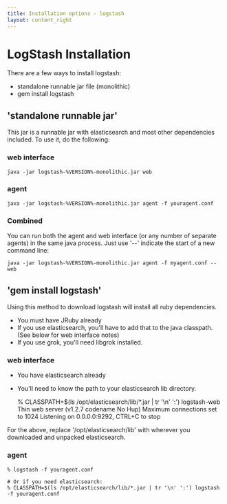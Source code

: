 ```yaml
---
title: Installation options - logstash
layout: content_right
---
```

# LogStash Installation

There are a few ways to install logstash:

* standalone runnable jar file  (monolithic)
* gem install logstash

## 'standalone runnable jar'

This jar is a runnable jar with elasticsearch and most other dependencies
included. To use it, do the following:

### web interface

    java -jar logstash-%VERSION%-monolithic.jar web

### agent 

    java -jar logstash-%VERSION%-monolithic.jar agent -f youragent.conf

### Combined

You can run both the agent and web interface (or any number of separate agents)
in the same java process. Just use '--' indicate the start of a new command
line:

    java -jar logstash-%VERSION%-monolithic.jar agent -f myagent.conf -- web

## 'gem install logstash'

Using this method to download logstash will install all ruby dependencies.

* You must have JRuby already
* If you use elasticsearch, you'll have to add that to the java classpath.
  (See below for web interface notes)
* If you use grok, you'll need libgrok installed.

### web interface

* You have elasticsearch already
* You'll need to know the path to your elasticsearch lib directory.

    % CLASSPATH=$(ls /opt/elasticsearch/lib/*.jar | tr '\n' ':')  logstash-web
   Thin web server (v1.2.7 codename No Hup)
   Maximum connections set to 1024
   Listening on 0.0.0.0:9292, CTRL+C to stop

For the above, replace '/opt/elasticsearch/lib' with wherever you downloaded
and unpacked elasticsearch.

### agent

    % logstash -f youragent.conf

    # Or if you need elasticsearch:
    % CLASSPATH=$(ls /opt/elasticsearch/lib/*.jar | tr '\n' ':') logstash -f youragent.conf
